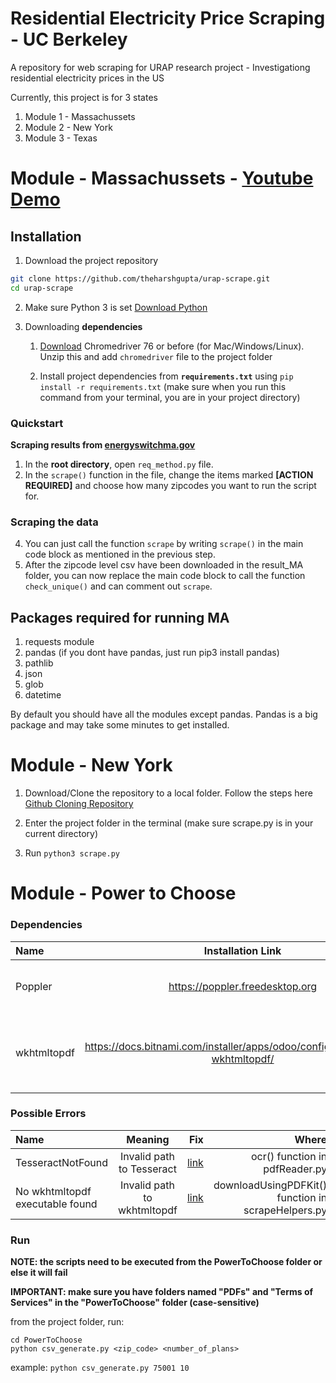 # Residential Electricity Price Scraping - UC Berkeley
A repository for web scraping for URAP research project - Investigationg residential electricity prices in the US

Currently, this project is for 3 states 

1. Module 1 - Massachussets 
2. Module 2 - New York 
3. Module 3 - Texas

# Module - Massachussets - [Youtube Demo](https://www.youtube.com/watch?v=hpB_RoIlrFI&list=PLpSsC5dbVHV-Uf1VJ2ekMPUIohRoZYe8n&index=1)

## Installation

1. Download the project repository
```bash
git clone https://github.com/theharshgupta/urap-scrape.git
cd urap-scrape
```
2. Make sure Python 3 is set [Download Python](https://www.python.org/downloads/)

3. Downloading **dependencies** 

    1. [Download](https://chromedriver.storage.googleapis.com/index.html?path=76.0.3809.126/) Chromedriver 76 or before (for Mac/Windows/Linux). Unzip this and add `chromedriver` file to the project folder
    
    2. Install  project dependencies from **`requirements.txt`** using `pip install -r requirements.txt` (make sure when you run this command from your terminal, you are in your project directory)

### Quickstart 
**Scraping results from [energyswitchma.gov](http://www.energyswitchma.gov/#/)**

1. In the **root directory**, open `req_method.py` file. 
2. In the `scrape()` function in the file, change the items marked **\[ACTION REQUIRED\]** and choose how many zipcodes you want to run the script for.

### Scraping the data                                           
4. You can just call the function `scrape` by writing `scrape()` in the main code block as mentioned in the previous step. 
5. After the zipcode level csv have been downloaded in the result_MA folder, you can now replace the main code block to call the function `check_unique()` and can comment out `scrape`. 
## Packages required for running MA

1. requests module 
2. pandas (if you dont have pandas, just run pip3 install pandas)
3. pathlib
4. json 
5. glob
6. datetime 

By default you should have all the modules except pandas. Pandas is a big package and may take some minutes to get installed. 

# Module - New York 

1. Download/Clone the repository to a local folder. Follow the steps here [Github Cloning Repository](https://help.github.com/en/github/creating-cloning-and-archiving-repositories/cloning-a-repository)

2. Enter the project folder in the terminal (make sure scrape.py is in your current directory)

3. Run `python3 scrape.py`


# Module - Power to Choose  

### Dependencies

| Name          | Installation Link                             | Purpose                                   |
| :---          |    :----:                                     |          :---:                            |
| Poppler       | https://poppler.freedesktop.org               | Used to perform OCR on PDfs               |
| wkhtmltopdf   | https://docs.bitnami.com/installer/apps/odoo/configuration/install-wkhtmltopdf/        | Used to convert HTML pages into PDFs      |

### Possible Errors

| Name          | Meaning                             | Fix                                   | Where |
| :---          |    :---:                           |          ---:                          | ---:  |
| TesseractNotFound | Invalid path to Tesseract | [link](https://stackoverflow.com/questions/50951955/pytesseract-tesseractnotfound-error-tesseract-is-not-installed-or-its-not-i) | ocr() function in pdfReader.py |
| No wkhtmltopdf executable found | Invalid path to wkhtmltopdf | [link](https://stackoverflow.com/questions/27673870/cant-create-pdf-using-python-pdfkit-error-no-wkhtmltopdf-executable-found) | downloadUsingPDFKit() function in scrapeHelpers.py |

### Run

**NOTE: the scripts need to be executed from the PowerToChoose folder or else it will fail**

**IMPORTANT: make sure you have folders named "PDFs" and "Terms of Services" in the "PowerToChoose" folder (case-sensitive)**

from the project folder, run:
```
cd PowerToChoose
python csv_generate.py <zip_code> <number_of_plans>
```

example:
`python csv_generate.py 75001 10`
